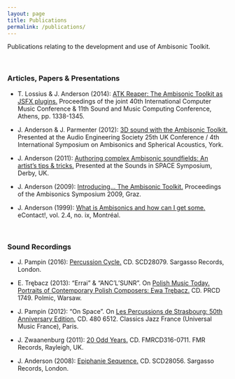 ```yaml
---
layout: page
title: Publications
permalink: /publications/
---
```


<p class="lead">Publications relating to the development and use of Ambisonic Toolkit.</p>

&nbsp;

### Articles, Papers & Presentations
* T. Lossius & J. Anderson (2014): [ATK Reaper: The Ambisonic Toolkit as JSFX plugins.](/assets/files/2014-ICMC-ATK-Reaper.pdf) Proceedings of the joint 40th International Computer Music Conference & 11th Sound and Music Computing Conference, Athens, pp. 1338-1345.

* J. Anderson & J. Parmenter (2012): [3D sound with the Ambisonic Toolkit.](https://www.researchgate.net/publication/273379768_3D_sound_with_the_Ambisonic_Toolkit) Presented at the Audio Engineering Society 25th UK Conference / 4th International Symposium on Ambisonics and Spherical Acoustics, York.

* J. Anderson (2011): [Authoring complex Ambisonic soundfields: An artist’s tips & tricks.](https://www.researchgate.net/publication/273944382_Authoring_complex_Ambisonic_soundfields_An_artist%27s_tips_tricks) Presented at the Sounds in SPACE Symposium, Derby, UK.

* J. Anderson (2009): [Introducing... The Ambisonic Toolkit.](http://ambisonics.iem.at/symposium2009/proceedings/ambisym09-josephanderson-ambitk-poster.pdf/view) Proceedings of the Ambisonics Symposium 2009, Graz.

* J. Anderson (1999): [What is Ambisonics and how can I get some.](http://econtact.ca/2_4/Ambisonics.htm) eContact!, vol. 2.4, no. ix, Montréal.

&nbsp;

### Sound Recordings

<script>/* [DELETE TAGS on JH publication]
* J. Harrison (2016): [Voyages.](http://www.electrocd.com/en/cat/imed_jh/) CD. IMEDxxxx. empreintes DIGITALes, Montréal.
*/</script>

* J. Pampin (2016): [Percussion Cycle.](http://www.sargasso.com/?product=juan-pampin-percussion-cycle) CD. SCD28079. Sargasso Records, London.

* E. Trębacz (2013): &#8220;Errai&#8221; & &#8220;ANC&#8217;L&#8217;SUNR&#8221;. On [Polish Music Today. Portraits of Contemporary Polish Composers: Ewa Trębacz.](http://www.polmic.pl/index.php?option=com_content&view=article&id=2660:muzyka-polska-dzisiaj-portrety-wspoczesnych-kompozytorow-polskich&catid=10:naszeprojekty&Itemid=32&lang=en) CD. PRCD 1749. Polmic, Warsaw.

* J. Pampin (2012): &#8220;On Space&#8221;. On [Les Percussions de Strasbourg: 50th Anniversary Edition.](http://www.percussionsdestrasbourg.com/wp-content/uploads/2014/07/Livret_Percussions_de_Strasbourg_50e1.pdf) CD. 480 6512. Classics Jazz France (Universal Music France), Paris.

* J. Zwaanenburg (2011): [20 Odd Years.](http://www.fmr-records.com/pdffiles/FMRCD316.pdf) CD. FMRCD316-0711. FMR Records, Rayleigh, UK.

* J. Anderson (2008): [Epiphanie Sequence.](http://www.sargasso.com/?product=joseph-anderson-epiphanie-sequence) CD. SCD28056. Sargasso Records, London.
